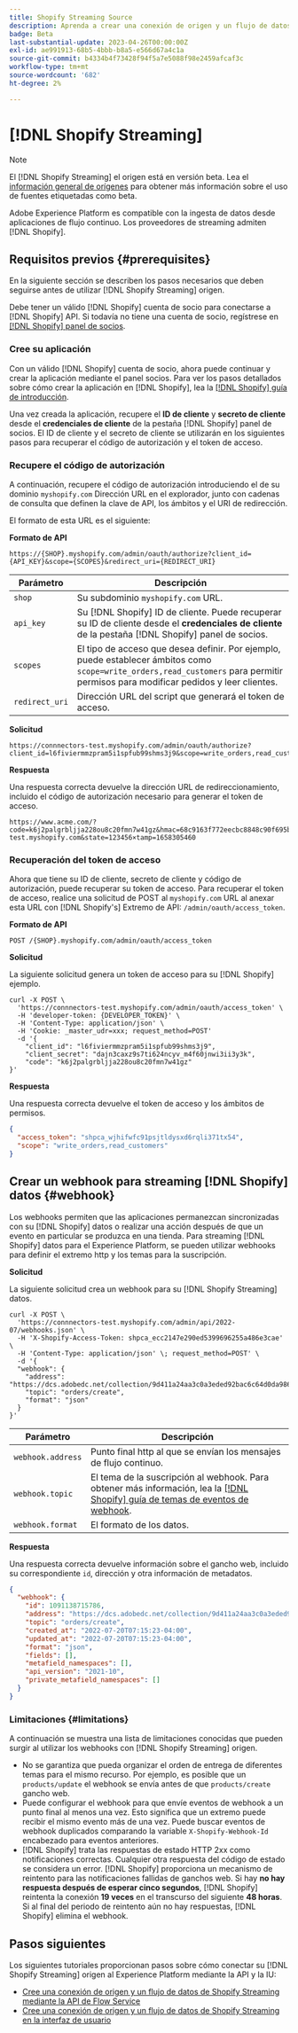 ```yaml
---
title: Shopify Streaming Source
description: Aprenda a crear una conexión de origen y un flujo de datos para introducir datos de flujo continuo de su instancia de Shopify a Adobe Experience Platform
badge: Beta
last-substantial-update: 2023-04-26T00:00:00Z
exl-id: ae991913-68b5-4bbb-b8a5-e566d67a4c1a
source-git-commit: b4334b4f73428f94f5a7e5088f98e2459afcaf3c
workflow-type: tm+mt
source-wordcount: '682'
ht-degree: 2%

---
```


# [!DNL Shopify Streaming]

>[!NOTE]
>
>El [!DNL Shopify Streaming] el origen está en versión beta. Lea el [información general de orígenes](../../home.md#terms-and-conditions) para obtener más información sobre el uso de fuentes etiquetadas como beta.

Adobe Experience Platform es compatible con la ingesta de datos desde aplicaciones de flujo continuo. Los proveedores de streaming admiten [!DNL Shopify].

## Requisitos previos {#prerequisites}

En la siguiente sección se describen los pasos necesarios que deben seguirse antes de utilizar [!DNL Shopify Streaming] origen.

Debe tener un válido [!DNL Shopify] cuenta de socio para conectarse a [!DNL Shopify] API. Si todavía no tiene una cuenta de socio, regístrese en [[!DNL Shopify] panel de socios](https://www.shopify.com/partners).

### Cree su aplicación

Con un válido [!DNL Shopify] cuenta de socio, ahora puede continuar y crear la aplicación mediante el panel socios. Para ver los pasos detallados sobre cómo crear la aplicación en [!DNL Shopify], lea la [[!DNL Shopify] guía de introducción](https://www.shopify.com/partners/blog/17056443-how-to-generate-a-shopify-api-token).

Una vez creada la aplicación, recupere el **ID de cliente** y **secreto de cliente** desde el **credenciales de cliente** de la pestaña [!DNL Shopify] panel de socios. El ID de cliente y el secreto de cliente se utilizarán en los siguientes pasos para recuperar el código de autorización y el token de acceso.

### Recupere el código de autorización

A continuación, recupere el código de autorización introduciendo el de su dominio `myshopify.com` Dirección URL en el explorador, junto con cadenas de consulta que definen la clave de API, los ámbitos y el URI de redirección.

El formato de esta URL es el siguiente:

**Formato de API**

```http
https://{SHOP}.myshopify.com/admin/oauth/authorize?client_id={API_KEY}&scope={SCOPES}&redirect_uri={REDIRECT_URI}
```

| Parámetro | Descripción |
| --- | --- |
| `shop` | Su subdominio `myshopify.com` URL. |
| `api_key` | Su [!DNL Shopify] ID de cliente. Puede recuperar su ID de cliente desde el **credenciales de cliente** de la pestaña [!DNL Shopify] panel de socios. |
| `scopes` | El tipo de acceso que desea definir. Por ejemplo, puede establecer ámbitos como `scope=write_orders,read_customers` para permitir permisos para modificar pedidos y leer clientes. |
| `redirect_uri` | Dirección URL del script que generará el token de acceso. |

**Solicitud**

```http
https://connnectors-test.myshopify.com/admin/oauth/authorize?client_id=l6fiviermmzpram5i1spfub99shms3j9&scope=write_orders,read_customers&redirect_uri=https://acme.com
```

**Respuesta**

Una respuesta correcta devuelve la dirección URL de redireccionamiento, incluido el código de autorización necesario para generar el token de acceso.

```http
https://www.acme.com/?code=k6j2palgrbljja228ou8c20fmn7w41gz&hmac=68c9163f772eecbc8848c90f695bca0460899c125af897a6d2b0ebbd59d3a43b&shop=connnectors-test.myshopify.com&state=123456×tamp=1658305460
```

### Recuperación del token de acceso

Ahora que tiene su ID de cliente, secreto de cliente y código de autorización, puede recuperar su token de acceso. Para recuperar el token de acceso, realice una solicitud de POST al `myshopify.com` URL al anexar esta URL con [!DNL Shopify's] Extremo de API: `/admin/oauth/access_token`.

**Formato de API**

```https
POST /{SHOP}.myshopify.com/admin/oauth/access_token
```

**Solicitud**

La siguiente solicitud genera un token de acceso para su [!DNL Shopify] ejemplo.

```shell
curl -X POST \
  'https://connnectors-test.myshopify.com/admin/oauth/access_token' \
  -H 'developer-token: {DEVELOPER_TOKEN}' \
  -H 'Content-Type: application/json' \
  -H 'Cookie: _master_udr=xxx; request_method=POST'
  -d '{
    "client_id": "l6fiviermmzpram5i1spfub99shms3j9",
    "client_secret": "dajn3caxz9s7ti624ncyv_m4f60jnwi3ii3y3k",
    "code": "k6j2palgrbljja228ou8c20fmn7w41gz"
}'
```

**Respuesta**

Una respuesta correcta devuelve el token de acceso y los ámbitos de permisos.

```json
{
  "access_token": "shpca_wjhifwfc91psjtldysxd6rqli371tx54",
  "scope": "write_orders,read_customers"
}
```

## Crear un webhook para streaming [!DNL Shopify] datos {#webhook}

Los webhooks permiten que las aplicaciones permanezcan sincronizadas con su [!DNL Shopify] datos o realizar una acción después de que un evento en particular se produzca en una tienda. Para streaming [!DNL Shopify] datos para el Experience Platform, se pueden utilizar webhooks para definir el extremo http y los temas para la suscripción.

**Solicitud**

La siguiente solicitud crea un webhook para su [!DNL Shopify Streaming] datos.

```shell
curl -X POST \
  'https://connnectors-test.myshopify.com/admin/api/2022-07/webhooks.json' \
  -H 'X-Shopify-Access-Token: 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' \
  -H 'Content-Type: application/json' \; request_method=POST' \
  -d '{
  "webhook": {
    "address": "https://dcs.adobedc.net/collection/9d411a24aa3c0a3eded92bac6c64d0da986ee7a8212f87168c5fb42d9ddc3227",
    "topic": "orders/create",
    "format": "json"
  }
}'
```

| Parámetro | Descripción |
| --- | --- | 
| `webhook.address` | Punto final http al que se envían los mensajes de flujo continuo. |
| `webhook.topic` | El tema de la suscripción al webhook. Para obtener más información, lea la [[!DNL Shopify] guía de temas de eventos de webhook](https://shopify.dev/docs/api/admin-rest/2023-04/resources/webhook#event-topics). |
| `webhook.format` | El formato de los datos. |

**Respuesta**

Una respuesta correcta devuelve información sobre el gancho web, incluido su correspondiente `id`, dirección y otra información de metadatos.

```json
{
  "webhook": {
    "id": 1091138715786,
    "address": "https://dcs.adobedc.net/collection/9d411a24aa3c0a3eded92bac6c64d0da986ee7a8212f87168c5fb42d9ddc3227",
    "topic": "orders/create",
    "created_at": "2022-07-20T07:15:23-04:00",
    "updated_at": "2022-07-20T07:15:23-04:00",
    "format": "json",
    "fields": [],
    "metafield_namespaces": [],
    "api_version": "2021-10",
    "private_metafield_namespaces": []
  }
}
```

### Limitaciones {#limitations}

A continuación se muestra una lista de limitaciones conocidas que pueden surgir al utilizar los webhooks con [!DNL Shopify Streaming] origen.

* No se garantiza que pueda organizar el orden de entrega de diferentes temas para el mismo recurso. Por ejemplo, es posible que un `products/update` el webhook se envía antes de que `products/create` gancho web.
* Puede configurar el webhook para que envíe eventos de webhook a un punto final al menos una vez. Esto significa que un extremo puede recibir el mismo evento más de una vez. Puede buscar eventos de webhook duplicados comparando la variable `X-Shopify-Webhook-Id` encabezado para eventos anteriores.
* [!DNL Shopify] trata las respuestas de estado HTTP 2xx como notificaciones correctas. Cualquier otra respuesta del código de estado se considera un error. [!DNL Shopify] proporciona un mecanismo de reintento para las notificaciones fallidas de ganchos web. Si hay **no hay respuesta después de esperar cinco segundos**, [!DNL Shopify] reintenta la conexión **19 veces** en el transcurso del siguiente **48 horas**. Si al final del periodo de reintento aún no hay respuestas, [!DNL Shopify] elimina el webhook.

## Pasos siguientes

Los siguientes tutoriales proporcionan pasos sobre cómo conectar su [!DNL Shopify Streaming] origen al Experience Platform mediante la API y la IU:

* [Cree una conexión de origen y un flujo de datos de Shopify Streaming mediante la API de Flow Service](../../tutorials/api/create/ecommerce/shopify-streaming.md)
* [Cree una conexión de origen y un flujo de datos de Shopify Streaming en la interfaz de usuario](../../tutorials/ui/create/ecommerce/shopify-streaming.md)
